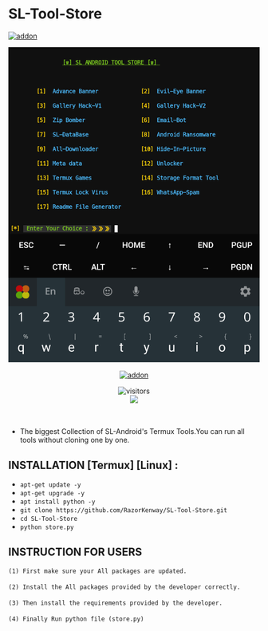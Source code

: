 # SL-Tool-Store


<a href="https://github.com/RazorKenway"><img title="addon" src="https://img.shields.io/badge/RazorKenway-SL Tool Store-brightgreen?style=for-the-badge&logo=appveyor"></a>

<img src="ToolStore.png"/>



<p align="center">
<a href="https://github.com/RazorKenway"><img title="addon" src="https://img.shields.io/badge/Razor Kenway-SL Tool Store-blueviolet?style=for-the-badge&logo=appveyor"></a>
<p align="center">
<img align="center" alt="visitors" src="https://visitor-badge.glitch.me/badge?page_id=RazorKenway" />
<br>
<a href="https://hits.seeyoufarm.com"><img src="https://hits.seeyoufarm.com/api/count/incr/badge.svg?url=https%3A%2F%2Fgithub.com%2FRazorKenway&count_bg=%2379C83D&title_bg=%23555555&icon=&icon_color=%23E7E7E7&title=hits&edge_flat=false"/></a>
</p>
<br>


* The biggest Collection of SL-Android's Termux Tools.You can run all tools without cloning one by one.





## INSTALLATION [Termux] [Linux] :

* `apt-get update -y`
* `apt-get upgrade -y`
* `apt install python -y`
* `git clone https://github.com/RazorKenway/SL-Tool-Store.git`
* `cd SL-Tool-Store`
* `python store.py`

## INSTRUCTION FOR USERS
    
    (1) First make sure your All packages are updated.
        
    (2) Install the All packages provided by the developer correctly.
        
    (3) Then install the requirements provided by the developer.

    (4) Finally Run python file (store.py)

         
